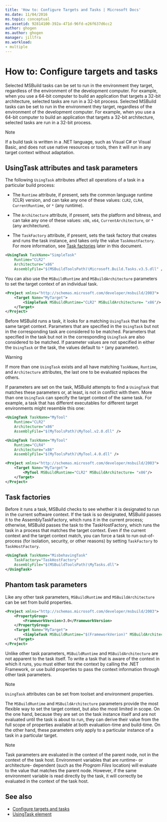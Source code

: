 ```yaml
---
title: 'How to: Configure Targets and Tasks | Microsoft Docs'
ms.date: 11/04/2016
ms.topic: conceptual
ms.assetid: 92814100-392a-471d-96fd-e26f637d6cc2
author: ghogen
ms.author: ghogen
manager: jillfra
ms.workload:
- multiple
---
```

# How to: Configure targets and tasks

Selected MSBuild tasks can be set to run in the environment they target, regardless of the environment of the development computer. For example, when you use a 64-bit computer to build an application that targets a 32-bit architecture, selected tasks are run in a 32-bit process.
Selected MSBuild tasks can be set to run in the environment they target, regardless of the environment of the development computer. For example, when you use a 64-bit computer to build an application that targets a 32-bit architecture, selected tasks are run in a 32-bit process.

> [!NOTE]
> If a build task is written in a .NET language, such as Visual C# or Visual Basic, and does not use native resources or tools, then it will run in any target context without adaptation.

## UsingTask attributes and task parameters

The following `UsingTask` attributes affect all operations of a task in a particular build process:

- The `Runtime` attribute, if present, sets the common language runtime (CLR) version, and can take any one of these values: `CLR2`, `CLR4`, `CurrentRuntime`, or `*` (any runtime).

- The `Architecture` attribute, if present, sets the platform and bitness, and can take any one of these values: `x86`, `x64`, `CurrentArchitecture`, or `*` (any architecture).

- The `TaskFactory` attribute, if present, sets the task factory that creates and runs the task instance, and takes only the value `TaskHostFactory`. For more information, see [Task factories](#task-factories) later in this document.

```xml
<UsingTask TaskName="SimpleTask"
    Runtime="CLR2"
    Architecture="x86"
    AssemblyFile="$(MSBuildToolsPath)\Microsoft.Build.Tasks.v3.5.dll" />
```

You can also use the `MSBuildRuntime` and `MSBuildArchitecture` parameters to set the target context of an individual task.

```xml
<Project xmlns="http://schemas.microsoft.com/developer/msbuild/2003">
    <Target Name="MyTarget">
        <SimpleTask MSBuildRuntime="CLR2" MSBuildArchitecture= "x86"/>
    </Target>
</Project>
```

Before MSBuild runs a task, it looks for a matching `UsingTask` that has the same target context. Parameters that are specified in the `UsingTask` but not in the corresponding task are considered to be matched. Parameters that specified in the task but not in the corresponding `UsingTask` are also considered to be matched. If parameter values are not specified in either the `UsingTask` or the task, the values default to `*` (any parameter).

> [!WARNING]
> If more than one `UsingTask` exists and all have matching `TaskName`, `Runtime`, and `Architecture` attributes, the last one to be evaluated replaces the others.

 If parameters are set on the task, MSBuild attempts to find a `UsingTask` that matches these parameters or, at least, is not in conflict with them. More than one `UsingTask` can specify the target context of the same task. For example, a task that has different executables for different target environments might resemble this one:

```xml
<UsingTask TaskName="MyTool"
    Runtime="CLR2"
    Architecture="x86"
    AssemblyFile="$(MyToolsPath)\MyTool.v2.0.dll" />

<UsingTask TaskName="MyTool"
    Runtime="CLR4"
    Architecture="x86"
    AssemblyFile="$(MyToolsPath)\MyTool.4.0.dll" />

<Project xmlns="http://schemas.microsoft.com/developer/msbuild/2003">
    <Target Name="MyTarget">
        <MyTool MSBuildRuntime="CLR2" MSBuildArchitecture= "x86"/>
    </Target>
</Project>

```

## Task factories

Before it runs a task, MSBuild checks to see whether it is designated to run in the current software context. If the task is so designated, MSBuild passes it to the AssemblyTaskFactory, which runs it in the current process; otherwise, MSBuild passes the task to the TaskHostFactory, which runs the task in a process that matches the target context. Even if the current context and the target context match, you can force a task to run out-of-process (for isolation, security, or other reasons) by setting `TaskFactory` to `TaskHostFactory`.

```xml
<UsingTask TaskName="MisbehavingTask"
    TaskFactory="TaskHostFactory"
    AssemblyFile="$(MSBuildToolsPath)\MyTasks.dll">
</UsingTask>
```

## Phantom task parameters

Like any other task parameters, `MSBuildRuntime` and `MSBuildArchitecture` can be set from build properties.

```xml
<Project xmlns="http://schemas.microsoft.com/developer/msbuild/2003">
    <PropertyGroup>
        <FrameworkVersion>3.0</FrameworkVersion>
    </PropertyGroup>
    <Target Name="MyTarget">
        <SimpleTask MSBuildRuntime="$(FrameworkVerion)" MSBuildArchitecture= "x86"/>
    </Target>
</Project>
```

Unlike other task parameters, `MSBuildRuntime` and `MSBuildArchitecture` are not apparent to the task itself. To write a task that is aware of the context in which it runs, you must either test the context by calling the .NET Framework, or use build properties to pass the context information through other task parameters.

> [!NOTE]
> `UsingTask` attributes can be set from toolset and environment properties.

The `MSBuildRuntime` and `MSBuildArchitecture` parameters provide the most flexible way to set the target context, but also the most limited in scope. On the one hand, because they are set on the task instance itself and are not evaluated until the task is about to run, they can derive their value from the full scope of properties available at both evaluation-time and build-time. On the other hand, these parameters only apply to a particular instance of a task in a particular target.

> [!NOTE]
> Task parameters are evaluated in the context of the parent node, not in the context of the task host. Environment variables that are runtime- or architecture- dependent (such as the *Program Files* location) will evaluate to the value that matches the parent node. However, if the same environment variable is read directly by the task, it will correctly be evaluated in the context of the task host.

## See also

- [Configure targets and tasks](../msbuild/configuring-targets-and-tasks.md)
- [UsingTask element](../msbuild/usingtask-element-msbuild.md)
